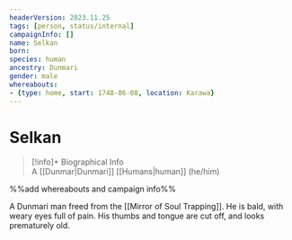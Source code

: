 ```yaml
---
headerVersion: 2023.11.25
tags: [person, status/internal]
campaignInfo: []
name: Selkan
born:
species: human
ancestry: Dunmari
gender: male
whereabouts:
- {type: home, start: 1748-06-08, location: Karawa}
---
```

# Selkan
>[!info]+ Biographical Info  
> A [[Dunmar|Dunmari]] [[Humans|human]] (he/him)

%%add whereabouts and campaign info%%

A Dunmari man freed from the [[Mirror of Soul Trapping]]. He is bald, with weary eyes full of pain. His thumbs and tongue are cut off, and looks prematurely old. 